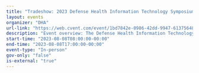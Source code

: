 ```yaml
---
title: "Tradeshow: 2023 Defense Health Information Technology Symposium"
layout: events
organizer: "DHA"
url-link: "https://web.cvent.com/event/1bd7842e-0986-42dd-9947-61375648bf2e/summary"
description: "Event overview: The Defense Health Information Technology Symposium is a three day annual conference, sponsored by the Defense Health Agency. DHITS attendees are government, military, and industry information technology professionals. The symposium provides a unique venue for knowledge sharing, innovative ideas, discussions of lessons learned, and the introduction of exciting new developments within the Military Health System. DHITS offers Department of Defense healthcare professionals an opportunity to lean-in to the MHS transformation to ensure high-quality, patient-centered care."
start-time: "2023-08-08T08:00:00-00:00"
end-time: "2023-08-08T17:00:00-00:00"
event-type: "In-person"
gov-only: "false"
is-external: "true"
---
```


